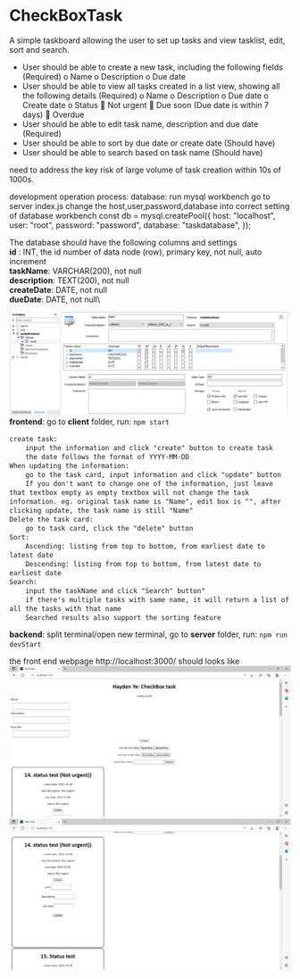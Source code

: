 # CheckBoxTask
A simple taskboard allowing the user to set up tasks and view tasklist, edit, sort and search.

-	User should be able to create a new task, including the following fields (Required)
o	Name
o	Description
o	Due date
-	User should be able to view all tasks created in a list view, showing all the following details (Required)
o	Name
o	Description
o	Due date
o	Create date
o	Status
	Not urgent
	Due soon (Due date is within 7 days)
	Overdue
-	User should be able to edit task name, description and due date (Required)
-	User should be able to sort by due date or create date (Should have)
-	User should be able to search based on task name (Should have)

need to address the key risk of large volume of task creation within 10s of 1000s.

development operation process:
database:
run mysql workbench
go to server index.js
change the host,user,password,database into correct setting of database workbench
const db = mysql.createPool({
    host: "localhost",
    user: "root",
    password: "password",
    database: "taskdatabase",
});

The database should have the following columns and settings\
**id** : INT, the id number of data node (row), primary key, not null, auto increment\
**taskName**: VARCHAR(200), not null\
**description**: TEXT(200), not null\
**createDate**: DATE, not null\
**dueDate**: DATE, not null\

![](MySQL_Workbench_setup.png)
**frontend**:
go to **client** folder, run:
    `npm start`

    create task:
        input the information and click "create" button to create task
        the date follows the format of YYYY-MM-DD
    When updating the information:
        go to the task card, input information and click "update" button
        If you don't want to change one of the information, just leave that textbox empty as empty textbox will not change the task information. eg. original task name is "Name", edit box is "", after clicking update, the task name is still "Name"
    Delete the task card:
        go to task card, click the "delete" button
    Sort:
        Ascending: listing from top to bottom, from earliest date to latest date
        Descending: listing from top to bottom, from latest date to earliest date
    Search:
        input the taskName and click "Search" button"
        if there's multiple tasks with same name, it will return a list of all the tasks with that name
        Searched results also support the sorting feature

**backend**:
split terminal/open new terminal, go to **server** folder, run:
    `npm run devStart`

the front end webpage http://localhost:3000/ should looks like
![](front_end_page.png)
![](task_cards.png)